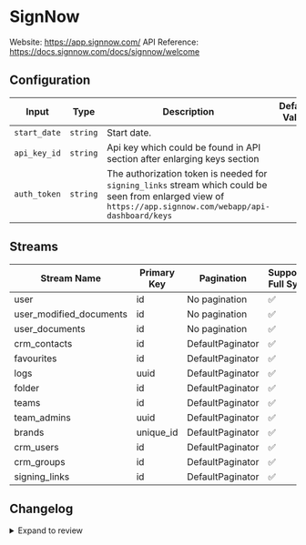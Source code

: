 # SignNow
Website: https://app.signnow.com/
API Reference: https://docs.signnow.com/docs/signnow/welcome

## Configuration

| Input | Type | Description | Default Value |
|-------|------|-------------|---------------|
| `start_date` | `string` | Start date.  |  |
| `api_key_id` | `string` | Api key which could be found in API section after enlarging keys section  |  |
| `auth_token` | `string` | The authorization token is needed for `signing_links` stream which could be seen from enlarged view of `https://app.signnow.com/webapp/api-dashboard/keys`  |  |

## Streams
| Stream Name | Primary Key | Pagination | Supports Full Sync | Supports Incremental |
|-------------|-------------|------------|---------------------|----------------------|
| user | id | No pagination | ✅ |  ✅  |
| user_modified_documents | id | No pagination | ✅ |  ✅  |
| user_documents | id | No pagination | ✅ |  ✅  |
| crm_contacts | id | DefaultPaginator | ✅ |  ✅  |
| favourites | id | DefaultPaginator | ✅ |  ❌  |
| logs | uuid | DefaultPaginator | ✅ |  ✅  |
| folder | id | DefaultPaginator | ✅ |  ✅  |
| teams | id | DefaultPaginator | ✅ |  ✅  |
| team_admins | uuid | DefaultPaginator | ✅ |  ✅  |
| brands | unique_id | DefaultPaginator | ✅ |  ❌  |
| crm_users | id | DefaultPaginator | ✅ |  ❌  |
| crm_groups | id | DefaultPaginator | ✅ |  ✅  |
| signing_links | id | DefaultPaginator | ✅ |  ✅  |

## Changelog

<details>
  <summary>Expand to review</summary>

| Version          | Date              | Pull Request | Subject        |
|------------------|-------------------|--------------|----------------|
| 0.0.7 | 2025-05-10 | [60056](https://github.com/airbytehq/airbyte/pull/60056) | Update dependencies |
| 0.0.6 | 2025-05-04 | [59603](https://github.com/airbytehq/airbyte/pull/59603) | Update dependencies |
| 0.0.5 | 2025-04-27 | [59012](https://github.com/airbytehq/airbyte/pull/59012) | Update dependencies |
| 0.0.4 | 2025-04-19 | [58433](https://github.com/airbytehq/airbyte/pull/58433) | Update dependencies |
| 0.0.3 | 2025-04-12 | [58000](https://github.com/airbytehq/airbyte/pull/58000) | Update dependencies |
| 0.0.2 | 2025-04-05 | [57430](https://github.com/airbytehq/airbyte/pull/57430) | Update dependencies |
| 0.0.1 | 2025-04-02 | [56977](https://github.com/airbytehq/airbyte/pull/56977) | Initial release by [@btkcodedev](https://github.com/btkcodedev) via Connector Builder |

</details>
